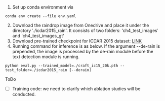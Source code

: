 1. Set up conda environment via
```
conda env create --file env.yaml
```
2. Download the raindrop image from Onedrive and place it under the directory './icdar2015_rain'. It consists of two folders: 'ch4_test_images' and 'ch4_test_images_gt'
3. Download pre-trained checkpoint for ICDAR 2015 dataset: [LINK](https://drive.google.com/file/d/1i2R7UIUqmkUtF0jv_3MXTqmQ_9wuAnLf/view)
4. Running command for inference is as below. If the argument --de-rain is prepended, the image is processed by the de-rain module before the text detection module is running.  
```
python eval.py --trained_model=./craft_ic15_20k.pth --test_folder=./icdar2015_rain [--derain]
```
ToDo
- [ ] Training code: we need to clarify which ablation studies will be conducted.
